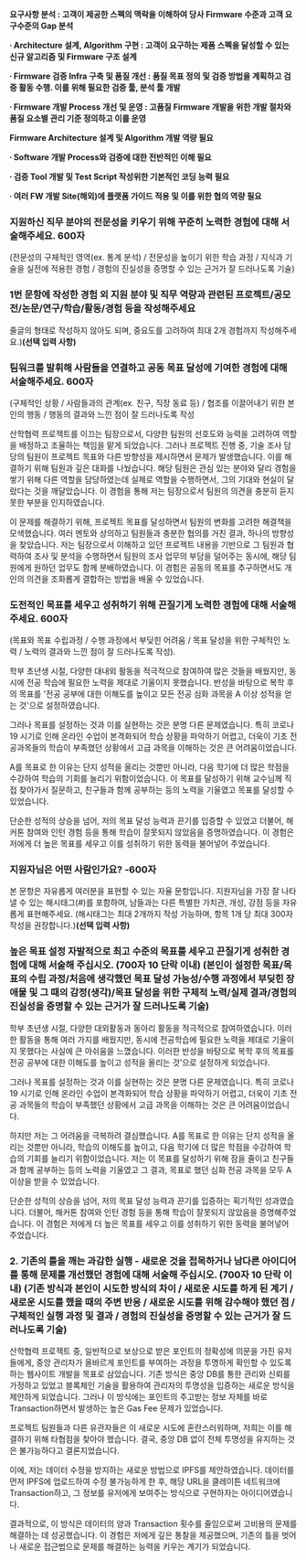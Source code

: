 

**요구사항 분석 : 고객이 제공한 스펙의 맥락을 이해하여 당사 Firmware 수준과 고객 요구수준의 Gap 분석** 

**∙ Architecture 설계, Algorithm 구현 : 고객이 요구하는 제품 스펙을 달성할 수 있는 신규 알고리즘 및 Firmware 구조 설계** 

**∙ Firmware 검증 Infra 구축 및 품질 개선 : 품질 목표 정의 및 검증 방법을 계획하고 검증 활동 수행. 이를 위해 필요한 검증 툴, 분석 툴 개발** 

**∙ Firmware 개발 Process 개선 및 운영 : 고품질 Firmware 개발을 위한 개발 절차와 품질 요소별 관리 기준 정의하고 이를 운영**



**Firmware Architecture 설계 및 Algorithm 개발 역량 필요** 

**∙ Software 개발 Process와 검증에 대한 전반적인 이해 필요** 

**∙ 검증 Tool 개발 및 Test Script 작성위한 기본적인 코딩 능력 필요** 

**∙ 여러 FW 개발 Site(해외)에 플랫폼 가이드 적용 및 이를 위한 협의 역량 필요**



### 지원하신 직무 분야의 전문성을 키우기 위해 꾸준히 노력한 경험에 대해 서술해주세요.  600자

(전문성의 구체적인 영역(ex. 통계 분석) / 전문성을 높이기 위한 학습 과정 / 지식과 기술을 실전에 적용한 경험 / 경험의 진실성을 증명할 수 있는 근거가 잘 드러나도록 기술)





###  1번 문항에 작성한 경험 외 지원 분야 및 직무 역량과 관련된 프로젝트/공모전/논문/연구/학습/활동/경험 등을 작성해주세요

줄글의 형태로 작성하지 않아도 되며, 중요도를 고려하여 최대 2개 경험까지 작성해주세요.)**(선택 입력 사항)**





### 팀워크를 발휘해 사람들을 연결하고 공동 목표 달성에 기여한 경험에 대해 서술해주세요.  600자

(구체적인 상황 / 사람들과의 관계(ex. 친구, 직장 동료 등) / 협조를 이끌어내기 위한 본인의 행동 / 행동의 결과와 느낀 점이 잘 드러나도록 작성

산학협력 프로젝트를 이끄는 팀장으로서, 다양한 팀원의 선호도와 능력을 고려하여 역할을 배정하고 조율하는 책임을 맡게 되었습니다. 그러나 프로젝트 진행 중, 기술 조사 담당의 팀원이 프로젝트 목표와 다른 방향성을 제시하면서 문제가 발생했습니다. 이를 해결하기 위해 팀원과 깊은 대화를 나눴습니다. 해당 팀원은 관심 있는 분야와 달리 경험을 쌓기 위해 다른 역할을 담당하였는데 실제로 역할을 수행하면서, 그의 기대와 현실이 달랐다는 것을 깨달았습니다. 이 경험을 통해 저는 팀장으로서 팀원의 의견을 충분히 듣지 못한 부분을 인지하였습니다.

이 문제를 해결하기 위해, 프로젝트 목표를 달성하면서 팀원의 변화를 고려한 해결책을 모색했습니다. 여러 멘토와 상의하고 팀원들과 충분한 협의를 거친 결과, 하나의 방향성을 찾았습니다. 저는 팀장으로서 이해하고 있던 프로젝트 내용을 기반으로 그 팀원과 협력하여 조사 및 분석을 수행하면서 팀원의 조사 업무의 부담을 덜어주는 동시에, 해당 팀원에게 원하던 업무도 함께 분배하였습니다. 이 경험은 공동의 목표를 추구하면서도 개인의 의견을 조화롭게 결합하는 방법을 배울 수 있었습니다.

### 도전적인 목표를 세우고 성취하기 위해 끈질기게 노력한 경험에 대해 서술해 주세요. 600자

(목표와 목표 수립과정 / 수행 과정에서 부딪힌 어려움 / 목표 달성을 위한 구체적인 노력 / 노력의 결과와 느낀 점이 잘 드러나도록 작성).



학부 초년생 시절, 다양한 대내외 활동을 적극적으로 참여하여 많은 것들을 배웠지만, 동시에 전공 학습에 필요한 노력을 제대로 기울이지 못했습니다. 반성을 바탕으로 복학 후의 목표를 '전공 공부에 대한 이해도를 높이고 모든 전공 심화 과목을 A 이상 성적을 얻는 것'으로 설정하였습니다. 

그러나 목표를 설정하는 것과 이를 실현하는 것은 분명 다른 문제였습니다. 특히 코로나19 시기로 인해 온라인 수업이 본격화되어 학습 상황을 파악하기 어렵고, 더욱이 기초 전공과목들의 학습이 부족했던 상황에서 고급 과목을 이해하는 것은 큰 어려움이었습니다.

 A를 목표로 한 이유는 단지 성적을 올리는 것뿐만 아니라, 다음 학기에 더 많은 학점을 수강하여 학습의 기회를 늘리기 위함이었습니다. 이 목표를 달성하기 위해 교수님께 직접 찾아가서 질문하고, 친구들과 함께 공부하는 등의 노력을 기울였고 목표를 달성할 수 있었습니다.

단순한 성적의 상승을 넘어, 저의 목표 달성 능력과 끈기를 입증할 수 있었고 더불어, 해커톤 참여와 인턴 경험 등을 통해 학습이 잘못되지 않았음을 증명하였습니다. 이 경험은 저에게 더 높은 목표를 세우고 이를 성취하기 위한 동력을 불어넣어 주었습니다.



### 지원자님은 어떤 사람인가요? -600자

본 문항은 자유롭게 여러분을 표현할 수 있는 자율 문항입니다.
지원자님을 가장 잘 나타낼 수 있는 해시태그(#)를 포함하여, 남들과는 다른 특별한 가치관, 개성, 강점 등을 자유롭게 표현해주세요.
(해시태그는 최대 2개까지 작성 가능하며, 항목 1개 당 최대 300자 작성을 권장합니다.)**(선택 입력 사항)**







### 높은 목표 설정 자발적으로 최고 수준의 목표를 세우고 끈질기게 성취한 경험에 대해 서술해 주십시오. (700자 10 단락 이내) (본인이 설정한 목표/목표의 수립 과정/처음에 생각했던 목표 달성 가능성/수행 과정에서 부딪힌 장애물 및 그 때의 감정(생각)/목표 달성을 위한 구체적 노력/실제 결과/경험의 진실성을 증명할 수 있는 근거가 잘 드러나도록 기술)

학부 초년생 시절, 다양한 대외활동과 동아리 활동을 적극적으로 참여하였습니다. 이러한 활동을 통해 여러 가지를 배웠지만, 동시에 전공학습에 필요한 노력을 제대로 기울이지 못했다는 사실에 큰 아쉬움을 느꼈습니다. 이러한 반성을 바탕으로 복학 후의 목표를 전공 공부에 대한 이해도를 높이고 성적을 올리는 것'으로 설정하게 되었습니다.

그러나 목표를 설정하는 것과 이를 실현하는 것은 분명 다른 문제였습니다. 특히 코로나19 시기로 인해 온라인 수업이 본격화되어 학습 상황을 파악하기 어렵고, 더욱이 기초 전공 과목들의 학습이 부족했던 상황에서 고급 과목을 이해하는 것은 큰 어려움이었습니다.

하지만 저는 그 어려움을 극복하려 결심했습니다.  A를 목표로 한 이유는 단지 성적을 올리는 것뿐만 아니라, 학습의 이해도를 높이고, 다음 학기에 더 많은 학점을 수강하여 학습의 기회를 늘리기 위함이었습니다. 저는 이 목표를 달성하기 위해 잠을 줄이고 친구들과 함께 공부하는 등의 노력을 기울였고 그 결과, 목표로 했던 심화 전공 과목을 모두 A 이상을 받을 수 있었습니다.

단순한 성적의 상승을 넘어, 저의 목표 달성 능력과 끈기를 입증하는 획기적인 성과였습니다. 더불어, 해커톤 참여와 인턴 경험 등을 통해 학습이 잘못되지 않았음을 증명해주었습니다. 이 경험은 저에게 더 높은 목표를 세우고 이를 성취하기 위한 동력을 불어넣어 주었습니다.

### 2. 기존의 틀을 깨는 과감한 실행 - 새로운 것을 접목하거나 남다른 아이디어를 통해 문제를 개선했던 경험에 대해 서술해 주십시오. (700자 10 단락 이내) (기존 방식과 본인이 시도한 방식의 차이 / 새로운 시도를 하게 된 계기 / 새로운 시도를 했을 때의 주변 반응 / 새로운 시도를 위해 감수해야 했던 점 / 구체적인 실행 과정 및 결과 / 경험의 진실성을 증명할 수 있는 근거가 잘 드러나도록 기술)

산학협력 프로젝트 중, 일반적으로 보상으로 받은 포인트의 정확성에 의문을 가진 유저들에게, 중앙 관리자가 올바르게 포인트를 부여하는 과정을 투명하게 확인할 수 있도록 하는 웹사이트 개발을 목표로 삼았습니다. 기존 방식은 중앙 DB를 통한 관리와 신뢰를 가정하고 있었고 블록체인 기술을 활용하여 관리자의 투명성을 입증하는 새로운 방식을 제안하게 되었습니다. 그러나 이 방식에는 포인트의 주고받는 정보 자체를 바로 Transaction하면서 발생하는 높은 Gas Fee 문제가 있었습니다.

프로젝트 팀원들과 다른 유관자들은 이 새로운 시도에 혼란스러워하며, 저희는 이를 해결하기 위해 타협점을 찾아야 했습니다. 결국, 중앙 DB 없이 전체 투명성을 유지하는 것은 불가능하다고 결론지었습니다.

이에, 저는 데이터 수정을 방지하는 새로운 방법으로 IPFS를 제안하였습니다. 데이터를 먼저 IPFS에 업로드하여 수정 불가능하게 한 후, 해당 URL을 클레이튼 네트워크에 Transaction하고, 그 정보를 유저에게 보여주는 방식으로 구현하자는 아이디어였습니다.

결과적으로, 이 방식은 데이터의 양과 Transaction 횟수를 줄임으로써 고비용의 문제를 해결하는 데 성공했습니다. 이 경험은 저에게 깊은 통찰을 제공했으며, 기존의 틀을 벗어나 새로운 접근법으로 문제를 해결하는 능력을 키우는 계기가 되었습니다.





